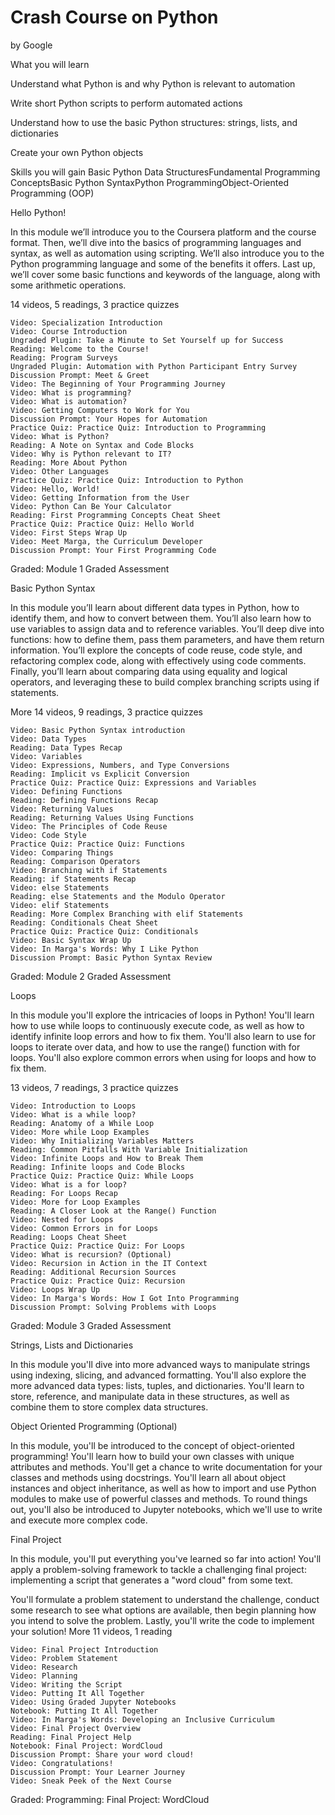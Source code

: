 # Crash Course on Python
by Google


What you will learn

Understand what Python is and why Python is relevant to automation

Write short Python scripts to perform automated actions

Understand how to use the basic Python structures: strings, lists, and dictionaries

Create your own Python objects



Skills you will gain
Basic Python Data StructuresFundamental Programming ConceptsBasic Python SyntaxPython ProgrammingObject-Oriented Programming (OOP)





Hello Python!

In this module we’ll introduce you to the Coursera platform and the course format. Then, we’ll dive into the basics of programming languages and syntax, as well as automation using scripting. We’ll also introduce you to the Python programming language and some of the benefits it offers. Last up, we’ll cover some basic functions and keywords of the language, along with some arithmetic operations.

14 videos, 5 readings, 3 practice quizzes

    Video: Specialization Introduction
    Video: Course Introduction
    Ungraded Plugin: Take a Minute to Set Yourself up for Success
    Reading: Welcome to the Course!
    Reading: Program Surveys
    Ungraded Plugin: Automation with Python Participant Entry Survey
    Discussion Prompt: Meet & Greet
    Video: The Beginning of Your Programming Journey
    Video: What is programming?
    Video: What is automation?
    Video: Getting Computers to Work for You
    Discussion Prompt: Your Hopes for Automation
    Practice Quiz: Practice Quiz: Introduction to Programming
    Video: What is Python?
    Reading: A Note on Syntax and Code Blocks
    Video: Why is Python relevant to IT?
    Reading: More About Python
    Video: Other Languages
    Practice Quiz: Practice Quiz: Introduction to Python
    Video: Hello, World!
    Video: Getting Information from the User
    Video: Python Can Be Your Calculator
    Reading: First Programming Concepts Cheat Sheet
    Practice Quiz: Practice Quiz: Hello World
    Video: First Steps Wrap Up
    Video: Meet Marga, the Curriculum Developer
    Discussion Prompt: Your First Programming Code

Graded: Module 1 Graded Assessment






Basic Python Syntax

In this module you’ll learn about different data types in Python, how to identify them, and how to convert between them. You’ll also learn how to use variables to assign data and to reference variables. You’ll deep dive into functions: how to define them, pass them parameters, and have them return information. You’ll explore the concepts of code reuse, code style, and refactoring complex code, along with effectively using code comments. Finally, you’ll learn about comparing data using equality and logical operators, and leveraging these to build complex branching scripts using if statements.

More
14 videos, 9 readings, 3 practice quizzes

    Video: Basic Python Syntax introduction
    Video: Data Types
    Reading: Data Types Recap
    Video: Variables
    Video: Expressions, Numbers, and Type Conversions
    Reading: Implicit vs Explicit Conversion
    Practice Quiz: Practice Quiz: Expressions and Variables
    Video: Defining Functions
    Reading: Defining Functions Recap
    Video: Returning Values
    Reading: Returning Values Using Functions
    Video: The Principles of Code Reuse
    Video: Code Style
    Practice Quiz: Practice Quiz: Functions
    Video: Comparing Things
    Reading: Comparison Operators
    Video: Branching with if Statements
    Reading: if Statements Recap
    Video: else Statements
    Reading: else Statements and the Modulo Operator
    Video: elif Statements
    Reading: More Complex Branching with elif Statements
    Reading: Conditionals Cheat Sheet
    Practice Quiz: Practice Quiz: Conditionals
    Video: Basic Syntax Wrap Up
    Video: In Marga's Words: Why I Like Python
    Discussion Prompt: Basic Python Syntax Review

Graded: Module 2 Graded Assessment



Loops

In this module you'll explore the intricacies of loops in Python! You'll learn how to use while loops to continuously execute code, as well as how to identify infinite loop errors and how to fix them. You'll also learn to use for loops to iterate over data, and how to use the range() function with for loops. You'll also explore common errors when using for loops and how to fix them.

13 videos, 7 readings, 3 practice quizzes

    Video: Introduction to Loops
    Video: What is a while loop?
    Reading: Anatomy of a While Loop
    Video: More while Loop Examples
    Video: Why Initializing Variables Matters
    Reading: Common Pitfalls With Variable Initialization
    Video: Infinite Loops and How to Break Them
    Reading: Infinite loops and Code Blocks
    Practice Quiz: Practice Quiz: While Loops
    Video: What is a for loop?
    Reading: For Loops Recap
    Video: More for Loop Examples
    Reading: A Closer Look at the Range() Function
    Video: Nested for Loops
    Video: Common Errors in for Loops
    Reading: Loops Cheat Sheet
    Practice Quiz: Practice Quiz: For Loops
    Video: What is recursion? (Optional)
    Video: Recursion in Action in the IT Context
    Reading: Additional Recursion Sources
    Practice Quiz: Practice Quiz: Recursion
    Video: Loops Wrap Up
    Video: In Marga's Words: How I Got Into Programming
    Discussion Prompt: Solving Problems with Loops

Graded: Module 3 Graded Assessment



Strings, Lists and Dictionaries

In this module you'll dive into more advanced ways to manipulate strings using indexing, slicing, and advanced formatting. You'll also explore the more advanced data types: lists, tuples, and dictionaries. You'll learn to store, reference, and manipulate data in these structures, as well as combine them to store complex data structures.








Object Oriented Programming (Optional)

In this module, you'll be introduced to the concept of object-oriented programming! You'll learn how to build your own classes with unique attributes and methods. You'll get a chance to write documentation for your classes and methods using docstrings. You'll learn all about object instances and object inheritance, as well as how to import and use Python modules to make use of powerful classes and methods. To round things out, you'll also be introduced to Jupyter notebooks, which we'll use to write and execute more complex code.




Final Project

In this module, you'll put everything you've learned so far into action! You'll apply a problem-solving framework to tackle a challenging final project: implementing a script that generates a "word cloud" from some text.

You'll formulate a problem statement to understand the challenge, conduct some research to see what options are available, then begin planning how you intend to solve the problem. Lastly, you'll write the code to implement your solution!
More
11 videos, 1 reading

    Video: Final Project Introduction
    Video: Problem Statement
    Video: Research
    Video: Planning
    Video: Writing the Script
    Video: Putting It All Together
    Video: Using Graded Jupyter Notebooks
    Notebook: Putting It All Together
    Video: In Marga's Words: Developing an Inclusive Curriculum
    Video: Final Project Overview
    Reading: Final Project Help
    Notebook: Final Project: WordCloud
    Discussion Prompt: Share your word cloud!
    Video: Congratulations!
    Discussion Prompt: Your Learner Journey
    Video: Sneak Peek of the Next Course

Graded: Programming: Final Project: WordCloud







